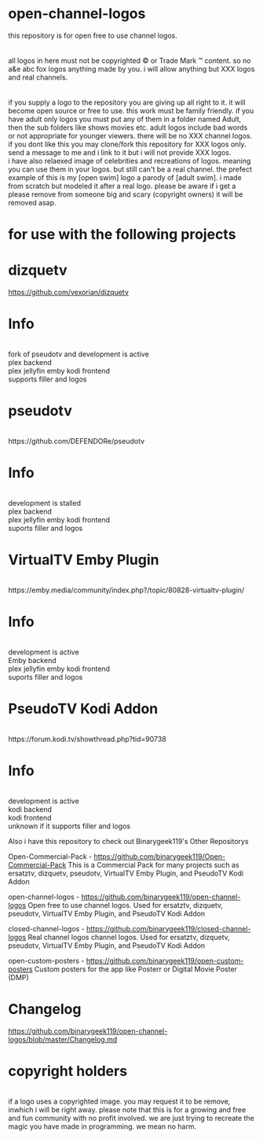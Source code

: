 # open-channel-logos
this repository is for open free to use channel logos.
<br><br><br>
all logos in here must not be copyrighted © or Trade Mark ™ content. so no a&e abc fox logos anything made by you. i will allow anything but XXX logos and real channels.
<br><br><br>
if you supply a logo to the repository
you are giving up all right to it. it will become open source or free to use.
this work must be family friendly. if you have adult only logos you must put any of them in a folder named Adult, then the sub folders like shows movies etc.
adult logos include bad words or not appropriate for younger viewers. there will be no XXX channel logos.
if you dont like this you may clone/fork this repository for XXX logos only. send a message to me and i link to it but i will not provide XXX logos.
<br>
i have also relaexed image of celebrities and recreations of logos. meaning you can use them in your logos. but still can't be a real channel. the prefect example of this is my [open swim]  logo a parody of [adult swim]. i made from scratch but modeled it after a real logo. please be aware if i get a please remove from someone big and scary (copyright owners) it will be removed asap.
<br>
# for use with the following projects

# dizquetv
https://github.com/vexorian/dizquetv
<br>
# Info
<br>
fork of pseudotv and development is active<br>
plex backend<br>
plex jellyfin emby kodi frontend<br>
supports filler and logos<br>



# pseudotv 
<br>
https://github.com/DEFENDORe/pseudotv<br>

# Info
<br>
development is stalled<br>
plex backend<br>
plex jellyfin emby kodi frontend<br>
suports filler and logos<br>

# VirtualTV Emby Plugin
<br>
https://emby.media/community/index.php?/topic/80828-virtualtv-plugin/<br>

# Info
<br>
development is active<br>
Emby backend<br>
plex jellyfin emby kodi frontend<br>
suports filler and logos<br>

# PseudoTV Kodi Addon
<br>
https://forum.kodi.tv/showthread.php?tid=90738<br>

# Info
<br>
development is active<br>
kodi backend<br>
kodi frontend<br>
unknown if it supports filler and logos<br>


Also i have this repository to check out Binarygeek119's Other Repositorys


Open-Commercial-Pack - https://github.com/binarygeek119/Open-Commercial-Pack
This is a Commercial Pack for many projects such as ersatztv, dizquetv, pseudotv, VirtualTV Emby Plugin, and PseudoTV Kodi Addon

open-channel-logos - https://github.com/binarygeek119/open-channel-logos
Open free to use channel logos. Used for  ersatztv, dizquetv, pseudotv, VirtualTV Emby Plugin, and PseudoTV Kodi Addon

closed-channel-logos - https://github.com/binarygeek119/closed-channel-logos
Real channel logos channel logos. Used for  ersatztv, dizquetv, pseudotv, VirtualTV Emby Plugin, and PseudoTV Kodi Addon

open-custom-posters - https://github.com/binarygeek119/open-custom-posters
Custom posters for the app like Posterr or Digital Movie Poster (DMP)


# Changelog

https://github.com/binarygeek119/open-channel-logos/blob/master/Changelog.md


# copyright holders

<br>
if a logo uses a copyrighted image. you may request it to be remove, inwhich i will be right away. please note that this is for a growing and free and fun community with no profit involved. we are just trying to recreate the magic you have made in programming. we mean no harm.
